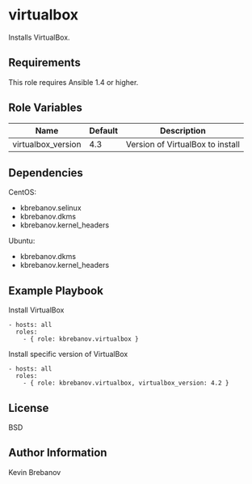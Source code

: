 virtualbox
==========

Installs VirtualBox.

Requirements
------------

This role requires Ansible 1.4 or higher.

Role Variables
--------------

| Name               | Default | Description                      |
|--------------------|---------|----------------------------------|
| virtualbox_version | 4.3     | Version of VirtualBox to install |

Dependencies
------------

CentOS:
  - kbrebanov.selinux
  - kbrebanov.dkms
  - kbrebanov.kernel_headers

Ubuntu:
  - kbrebanov.dkms
  - kbrebanov.kernel_headers

Example Playbook
----------------

Install VirtualBox
```
- hosts: all
  roles:
    - { role: kbrebanov.virtualbox }
```

Install specific version of VirtualBox
```
- hosts: all
  roles:
    - { role: kbrebanov.virtualbox, virtualbox_version: 4.2 }
```

License
-------

BSD

Author Information
------------------

Kevin Brebanov
